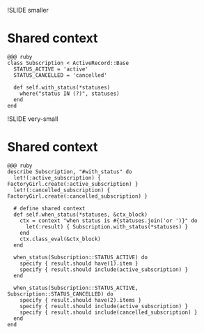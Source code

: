 !SLIDE smaller

# Shared context

    @@@ ruby
    class Subscription < ActiveRecord::Base
      STATUS_ACTIVE = 'active'
      STATUS_CANCELLED = 'cancelled'

      def self.with_status(*statuses)
        where("status IN (?)", statuses)
      end
    end

!SLIDE very-small

# Shared context

    @@@ ruby
    describe Subscription, "#with_status" do
      let!(:active_subscription) { FactoryGirl.create(:active_subscription) }
      let!(:cancelled_subscription) { FactoryGirl.create(:cancelled_subscription) }

      # define shared context
      def self.when_status(*statuses, &ctx_block)
        ctx = context "when status is #{statuses.join('or ')}" do
          let(:result) { Subscription.with_status(*statuses) }
        end
        ctx.class_eval(&ctx_block)
      end

      when_status(Subscription::STATUS_ACTIVE) do
        specify { result.should have(1).item }
        specify { result.should include(active_subscription) }
      end

      when_status(Subscription::STATUS_ACTIVE, Subscription::STATUS_CANCELLED) do
        specify { result.should have(2).items }
        specify { result.should include(active_subscription) }
        specify { result.should include(cancelled_subscription) }
      end
    end
